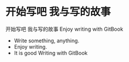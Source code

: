 # 开始写吧 我与写的故事

开始写吧 我与写的故事
Enjoy writing with GitBook

- Write something, anything.
- Enjoy writing.
- It is good Writing with GitBook